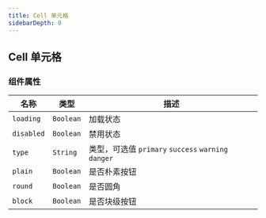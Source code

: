 ```yaml
---
title: Cell 单元格
sidebarDepth: 0
---
```


## Cell 单元格

<ClientOnly>
  <doc-cell/>
</ClientOnly>

### 组件属性

| 名称       | 类型      | 描述                                                |
| ---------- | --------- | --------------------------------------------------- |
| `loading`  | `Boolean` | 加载状态                                            |
| `disabled` | `Boolean` | 禁用状态                                            |
| `type`     | `String`  | 类型，可选值 `primary` `success` `warning` `danger` |
| `plain`    | `Boolean` | 是否朴素按钮                                        |
| `round`    | `Boolean` | 是否圆角                                            |
| `block`    | `Boolean` | 是否块级按钮                                        |
